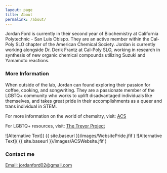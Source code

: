 ```yaml
---
layout: page
title: About
permalink: /about/
---
```


Jordan Ford is currently in their second year of Biochemistry at California Polytechnic - San Luis Obispo. They are an active member within the Cal-Poly SLO chapter of the American Chemical Society. Jordan is currently working alongside Dr. Derik Frantz at Cal-Poly SLO, working in research in synthesis of new organic chemical compounds utilizing Suzuki and Yamamoto reactions.

### More Information

When outside of the lab, Jordan can found exploring their passion for coffee, cooking, and songwriting. They are a passionate member of the LGBTQ+ community who works to uplift disadvantaged individuals like themselves, and takes great pride in their accomplishments as a queer and trans individual in STEM.

For more information on the world of chemsitry, visit: [ACS](https://www.acs.org/content/acs/en.html)

For LGBTQ+ resources, visit: [The Trevor Project](https://www.thetrevorproject.org/)

![Alternative Text]( {{ site.baseurl }}/images/WebsitePride.jfif ) ![Alternative Text]( {{ site.baseurl }}/images/ACSWebsite.jfif )


### Contact me

[Email: jordanford02@gmail.com](mailto:jordanford02@gmail.com)
